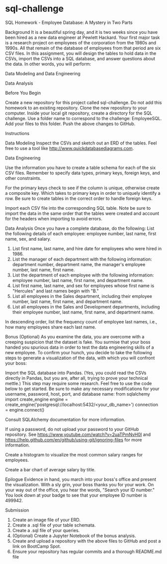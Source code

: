 # sql-challenge

SQL Homework - Employee Database: A Mystery in Two Parts


Background
It is a beautiful spring day, and it is two weeks since you have been hired as a new data engineer at Pewlett Hackard. Your first major task is a research project on employees of the corporation from the 1980s and 1990s. All that remain of the database of employees from that period are six CSV files.
In this assignment, you will design the tables to hold data in the CSVs, import the CSVs into a SQL database, and answer questions about the data. In other words, you will perform:

Data Modeling and Data Engineering

Data Analysis

Before You Begin


Create a new repository for this project called sql-challenge. Do not add this homework to an existing repository.
Clone the new repository to your computer.
Inside your local git repository, create a directory for the SQL challenge. Use a folder name to correspond to the challenge: EmployeeSQL.
Add your files to this folder.
Push the above changes to GitHub.



Instructions

Data Modeling
Inspect the CSVs and sketch out an ERD of the tables. Feel free to use a tool like http://www.quickdatabasediagrams.com.

Data Engineering

Use the information you have to create a table schema for each of the six CSV files. Remember to specify data types, primary keys, foreign keys, and other constraints.

For the primary keys check to see if the column is unique, otherwise create a composite key. Which takes to primary keys in order to uniquely identify a row.
Be sure to create tables in the correct order to handle foreign keys.

Import each CSV file into the corresponding SQL table. Note be sure to import the data in the same order that the tables were created and account for the headers when importing to avoid errors.


Data Analysis
Once you have a complete database, do the following:
List the following details of each employee: employee number, last name, first name, sex, and salary.
1. List first name, last name, and hire date for employees who were hired in 1986.
2. List the manager of each department with the following information: department number, department name, the manager's employee number, last name, first name.
3. List the department of each employee with the following information: employee number, last name, first name, and department name.
4. List first name, last name, and sex for employees whose first name is "Hercules" and last names begin with "B."
5. List all employees in the Sales department, including their employee number, last name, first name, and department name.
6. List all employees in the Sales and Development departments, including their employee number, last name, first name, and department name.

In descending order, list the frequency count of employee last names, i.e., how many employees share each last name.

Bonus (Optional)
As you examine the data, you are overcome with a creeping suspicion that the dataset is fake. You surmise that your boss handed you spurious data in order to test the data engineering skills of a new employee. To confirm your hunch, you decide to take the following steps to generate a visualization of the data, with which you will confront your boss:

Import the SQL database into Pandas. (Yes, you could read the CSVs directly in Pandas, but you are, after all, trying to prove your technical mettle.) This step may require some research. Feel free to use the code below to get started. Be sure to make any necessary modifications for your username, password, host, port, and database name:
from sqlalchemy import create_engine
engine = create_engine('postgresql://localhost:5432/<your_db_name>')
connection = engine.connect()

Consult SQLAlchemy documentation for more information.

If using a password, do not upload your password to your GitHub repository. See https://www.youtube.com/watch?v=2uaTPmNvH0I and https://help.github.com/en/github/using-git/ignoring-files for more information.

Create a histogram to visualize the most common salary ranges for employees.

Create a bar chart of average salary by title.

Epilogue
Evidence in hand, you march into your boss's office and present the visualization. With a sly grin, your boss thanks you for your work. On your way out of the office, you hear the words, "Search your ID number." You look down at your badge to see that your employee ID number is 499942.

Submission

1. Create an image file of your ERD.
2. Create a .sql file of your table schemata.
3. Create a .sql file of your queries.
4. (Optional) Create a Jupyter Notebook of the bonus analysis.
5. Create and upload a repository with the above files to GitHub and post a link on BootCamp Spot.
6. Ensure your repository has regular commits and a thorough README.md file



